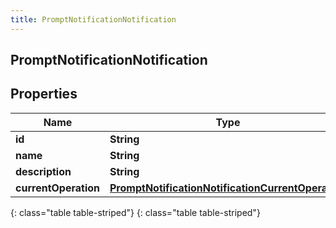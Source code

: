 ```yaml
---
title: PromptNotificationNotification
---
```

## PromptNotificationNotification


## Properties

| Name | Type | Description | Notes |
| ------------ | ------------- | ------------- | ------------- |
| **id** | **String** |  |  [optional] |
| **name** | **String** |  |  [optional] |
| **description** | **String** |  |  [optional] |
| **currentOperation** | [**PromptNotificationNotificationCurrentOperation**](PromptNotificationNotificationCurrentOperation.html) |  |  [optional] |
{: class="table table-striped"}
{: class="table table-striped"}


